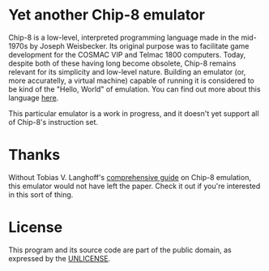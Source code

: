 # Yet another Chip-8 emulator

Chip-8 is a low-level, interpreted programming language made in the mid-1970s by Joseph Weisbecker. Its original purpose was to facilitate game development for the COSMAC VIP and Telmac 1800 computers. Today, despite both of these having long become obsolete, Chip-8 remains relevant for its simplicity and low-level nature. Building an emulator (or, more accuratelly, a virtual machine) capable of running it is considered to be kind of the "Hello, World" of emulation. You can find out more about this language [here](https://en.wikipedia.org/wiki/CHIP-8).

This particular emulator is a work in progress, and it doesn't yet support all of Chip-8's instruction set.

# Thanks

Without Tobias V. Langhoff's [comprehensive guide](https://tobiasvl.github.io/blog/write-a-chip-8-emulator/) on Chip-8 emulation, this emulator would not have left the paper. Check it out if you're interested in this sort of thing.

# License

This program and its source code are part of the public domain, as expressed by the [UNLICENSE](https://unlicense.org/).
